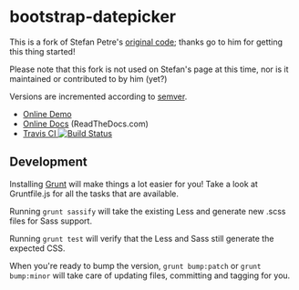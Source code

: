 # bootstrap-datepicker

This is a fork of Stefan Petre's [original code](http://www.eyecon.ro/bootstrap-datepicker/);
thanks go to him for getting this thing started!

Please note that this fork is not used on Stefan's page at this time, nor is it maintained or contributed to by him (yet?)

Versions are incremented according to [semver](http://semver.org/).

* [Online Demo](http://eternicode.github.io/bootstrap-datepicker/)
* [Online Docs](http://bootstrap-datepicker.readthedocs.org/) (ReadTheDocs.com)
* [Travis CI ![Build Status](https://travis-ci.org/eternicode/bootstrap-datepicker.png?branch=master)](https://travis-ci.org/eternicode/bootstrap-datepicker)


## Development

Installing [Grunt](http://gruntjs.com/) will make things a lot easier for you! Take a look at Gruntfile.js for all the tasks that are available.

Running `grunt sassify` will take the existing Less and generate new .scss files for Sass support.

Running `grunt test` will verify that the Less and Sass still generate the expected CSS.

When you're ready to bump the version, `grunt bump:patch` or `grunt bump:minor` will take care of updating files, committing and tagging for you.
